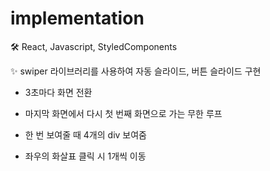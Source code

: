 # implementation
🛠 React, Javascript, StyledComponents

✨ swiper 라이브러리를 사용하여 자동 슬라이드, 버튼 슬라이드 구현
   - 3초마다 화면 전환
   - 마지막 화면에서 다시 첫 번째 화면으로 가는 무한 루프

   - 한 번 보여줄 때 4개의 div 보여줌
   - 좌우의 화살표 클릭 시 1개씩 이동
